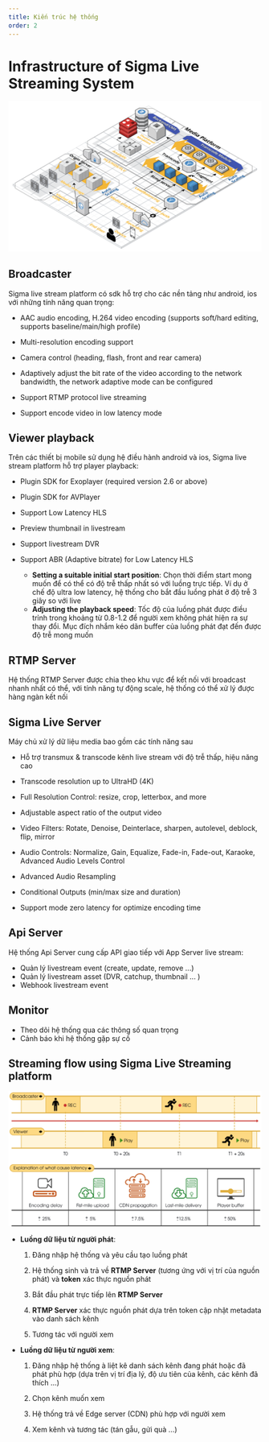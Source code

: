 ```yaml
---
title: Kiến trúc hệ thống
order: 2
---
```

# Infrastructure of Sigma Live Streaming System


![about-2](../images/livestream-about-2.png)



## Broadcaster 

Sigma live stream platform có sdk hỗ trợ cho các nền tảng như android, ios với những tính năng quan trọng: 

* AAC audio encoding, H.264 video encoding (supports soft/hard editing, supports baseline/main/high profile)

* Multi-resolution encoding support 

* Camera control (heading, flash, front and rear camera)

* Adaptively adjust the bit rate of the video according to the network bandwidth, the network adaptive mode can be configured

* Support RTMP protocol live streaming

* Support encode video in low latency mode

 

## Viewer playback

Trên các thiết bị mobile sử dụng hệ điều hành android và ios, Sigma live stream platform hỗ trợ player playback: 

* Plugin SDK for Exoplayer (required version 2.6 or above) 

* Plugin SDK for AVPlayer

* Support Low Latency HLS 

* Preview thumbnail in livestream

* Support livestream DVR

* Support ABR (Adaptive bitrate) for Low Latency HLS

  * **Setting a suitable initial start position**: Chọn thời điểm start mong muốn để có thể có độ trễ thấp nhất só với luồng trực tiếp. Ví dụ ở chế độ ultra low latency, hệ thống cho bắt đầu luồng phát ở độ trễ 3 giây so với live
  * **Adjusting the playback speed**: Tốc độ của luồng phát được điều trỉnh trong khoảng từ 0.8-1.2 để người xem không phát hiện ra sự thay đổi. Mục đích nhắm kéo dãn buffer của luồng phát đạt đến được độ trễ mong muốn

  

## RTMP Server

Hệ thống RTMP Server được chia theo khu vực để kết nối với broadcast nhanh nhất có thể, với tính năng tự động scale, hệ thống có thể xử lý được hàng ngàn kết nối

## Sigma Live Server

Máy chủ xử lý dữ liệu media bao gồm các tính năng sau

* Hỗ trợ transmux & transcode kênh live stream với độ trễ thấp, hiệu năng cao 

* Transcode resolution up to UltraHD (4K)

* Full Resolution Control: resize, crop, letterbox, and more 

* Adjustable aspect ratio of the output video 

* Video Filters: Rotate, Denoise, Deinterlace, sharpen, autolevel, deblock, flip, mirror 

* Audio Controls: Normalize, Gain, Equalize, Fade-in, Fade-out, Karaoke, Advanced Audio Levels Control 

* Advanced Audio Resampling 

* Conditional Outputs (min/max size and duration)

* Support mode zero latency for optimize encoding time 



## Api Server

Hệ thống Api Server cung cấp API giao tiếp với App Server live stream:

* Quản lý livestream event (create, update, remove ...)
* Quản lý livestream asset (DVR, catchup, thumbnail ... )
* Webhook livestream event



## Monitor

  * Theo dõi hệ thống qua các thông số quan trọng
  * Cảnh báo khi hệ thống gặp sự cố



## Streaming flow using Sigma Live Streaming platform



![livestream/about-3](../images/livestream-about-3.png)



- **Luồng dữ liệu từ người phát**:

  1. Đăng nhập hệ thống và yêu cầu tạo luồng phát

  2. Hệ thống sinh và trả về **RTMP Server** (tương ứng với vị trí của nguồn phát) và **token** xác thực nguồn phát

  3. Bắt đầu phát trực tiếp lên **RTMP Server** 

  4. **RTMP Server** xác thực nguồn phát dựa trên token cập nhật metadata vào danh sách kênh

  5. Tương tác với người xem 

    

- **Luồng dữ liệu từ người xem**:

  1. Đăng nhập hệ thống à liệt kê danh sách kênh đang phát hoặc đã phát phù hợp (dựa trên vị trí địa lý, độ ưu tiên của kênh, các kênh đã thích …)

  2. Chọn kênh muốn xem

  3. Hệ thống trả về Edge server (CDN) phù hợp với người xem

  4. Xem kênh và tương tác (tán gẫu, gửi quà …)

    